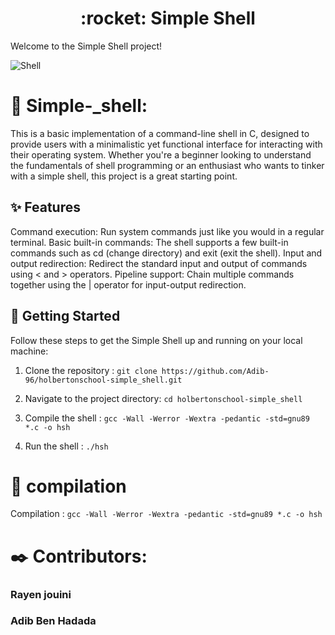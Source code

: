 <h1 align ="center"> :rocket: Simple Shell </h1>

Welcome to the Simple Shell project!

<img src="https://cdn.dribbble.com/users/94656/screenshots/1141726/media/0c2f17905187e9a34d0aa82e2237ea8b.gif" alt="Shell">


# :iphone: Simple-_shell:

This is a basic implementation of a command-line shell in C, designed to provide users with a minimalistic yet functional interface for interacting with their operating system. Whether you're a beginner looking to understand the fundamentals of shell programming or an enthusiast who wants to tinker with a simple shell, this project is a great starting point.


## :sparkles: Features

Command execution: Run system commands just like you would in a regular terminal.
Basic built-in commands: The shell supports a few built-in commands such as cd (change directory) and exit (exit the shell).
Input and output redirection: Redirect the standard input and output of commands using < and > operators.
Pipeline support: Chain multiple commands together using the | operator for input-output redirection.
## :full_moon_with_face: Getting Started

Follow these steps to get the Simple Shell up and running on your local machine:

1. Clone the repository : 
`git clone https://github.com/Adib-96/holbertonschool-simple_shell.git`
2. Navigate to the project directory: `cd holbertonschool-simple_shell`
3. Compile the shell : `gcc -Wall -Werror -Wextra -pedantic -std=gnu89 *.c -o hsh`

4. Run the shell : `./hsh`

# :notebook_with_decorative_cover: compilation

Compilation : `gcc -Wall -Werror -Wextra -pedantic -std=gnu89 *.c -o hsh`


# :black_nib: Contributors:
### Rayen jouini
### Adib Ben Hadada